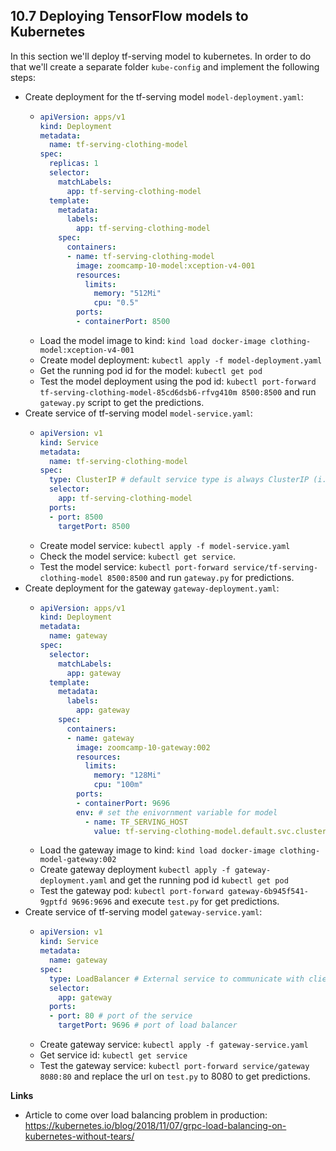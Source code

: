 ## 10.7 Deploying TensorFlow models to Kubernetes

In this section we'll deploy tf-serving model to kubernetes. In order to do that we'll create a separate folder `kube-config` and implement the following steps:

- Create deployment for the tf-serving model `model-deployment.yaml`:
  - ```yaml
    apiVersion: apps/v1
    kind: Deployment
    metadata:
      name: tf-serving-clothing-model
    spec:
      replicas: 1
      selector:
        matchLabels:
          app: tf-serving-clothing-model
      template:
        metadata:
          labels:
            app: tf-serving-clothing-model
        spec:
          containers:
          - name: tf-serving-clothing-model
            image: zoomcamp-10-model:xception-v4-001
            resources:
              limits:
                memory: "512Mi"
                cpu: "0.5"
            ports:
            - containerPort: 8500
    ```
  - Load the model image to kind: `kind load docker-image clothing-model:xception-v4-001`
  - Create model deployment: `kubectl apply -f model-deployment.yaml`
  - Get the running pod id for the model: `kubectl get pod`
  - Test the model deployment using the pod id: `kubectl port-forward tf-serving-clothing-model-85cd6dsb6-rfvg410m 8500:8500` and run `gateway.py` script to get the predictions.
- Create service of tf-serving model `model-service.yaml`:
  - ```yaml
    apiVersion: v1
    kind: Service
    metadata:
      name: tf-serving-clothing-model
    spec:
      type: ClusterIP # default service type is always ClusterIP (i.e., internal service)
      selector:
        app: tf-serving-clothing-model
      ports:
      - port: 8500
        targetPort: 8500
    ```
  - Create model service: `kubectl apply -f model-service.yaml`
  - Check the model service: `kubectl get service`.
  - Test the model service: `kubectl port-forward service/tf-serving-clothing-model 8500:8500` and run `gateway.py` for predictions.
- Create deployment for the gateway `gateway-deployment.yaml`:
  - ```yaml
    apiVersion: apps/v1
    kind: Deployment
    metadata:
      name: gateway
    spec:
      selector:
        matchLabels:
          app: gateway
      template:
        metadata:
          labels:
            app: gateway
        spec:
          containers:
          - name: gateway
            image: zoomcamp-10-gateway:002
            resources:
              limits:
                memory: "128Mi"
                cpu: "100m"
            ports:
            - containerPort: 9696
            env: # set the enivornment variable for model
              - name: TF_SERVING_HOST
                value: tf-serving-clothing-model.default.svc.cluster.local:8500 # kubernetes naming convention
    ```
  - Load the gateway image to kind: `kind load docker-image clothing-model-gateway:002`
  - Create gateway deployment `kubectl apply -f gateway-deployment.yaml` and get the running pod id `kubectl get pod`
  - Test the gateway pod: `kubectl port-forward gateway-6b945f541-9gptfd 9696:9696` and execute `test.py` for get predictions.
- Create service of tf-serving model `gateway-service.yaml`:
  - ```yaml
    apiVersion: v1
    kind: Service
    metadata:
      name: gateway
    spec:
      type: LoadBalancer # External service to communicate with client (i.e., LoadBalancer)
      selector:
        app: gateway
      ports:
      - port: 80 # port of the service
        targetPort: 9696 # port of load balancer
    ```
  - Create gateway service: `kubectl apply -f gateway-service.yaml`
  - Get service id: `kubectl get service`
  - Test the gateway service: `kubectl port-forward service/gateway 8080:80` and replace the url on `test.py` to 8080 to get predictions.

**Links**

- Article to come over load balancing problem in production: https://kubernetes.io/blog/2018/11/07/grpc-load-balancing-on-kubernetes-without-tears/
